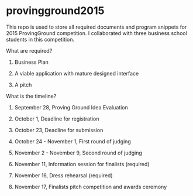 # provingground2015
This repo is used to store all required documents and program snippets for 2015 ProvingGround competition. 
I collaborated with three business school students in this competition.

What are required?

1. Business Plan

2. A viable application with mature designed interface

3. A pitch

What is the timeline?

1. September 28, Proving Ground Idea Evaluation

2. October 1, Deadline for registration

3. October 23, Deadline for submission

4. October 24 - November 1, First round of judging

5. November 2 - November 9, Second round of judging

6. November 11, Information session for finalists (required)

7. November 16, Dress rehearsal (required)

8. November 17, Finalists pitch competition and awards ceremony

